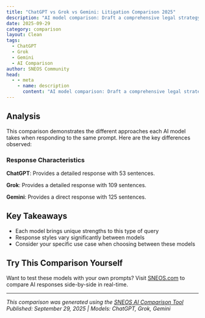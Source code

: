 ```yaml
---
title: "ChatGPT vs Grok vs Gemini: Litigation Comparison 2025"
description: "AI model comparison: Draft a comprehensive legal strategy for a tech startup facing a patent infringement lawsuit..."
date: 2025-09-29
category: comparison
layout: Clean
tags:
  - ChatGPT
  - Grok
  - Gemini
  - AI Comparison
author: SNEOS Community
head:
  - - meta
    - name: description
      content: "AI model comparison: Draft a comprehensive legal strategy for a tech startup facing a patent infringement lawsuit..."
---
```


<ChatComparison
  title="ChatGPT vs Grok vs Gemini: Litigation Comparison 2025"
  prompt="Draft a comprehensive legal strategy for a tech startup facing a patent infringement lawsuit"
  :responses='{
    "ChatGPT": "{\n  \u0022id\u0022: \u0022chatcmpl-CL5Tgp141pUmKaV3T9sOMPJAne75x\u0022,\n  \u0022object\u0022: \u0022chat.completion\u0022,\n  \u0022created\u0022: 1759141980,\n  \u0022model\u0022: \u0022gpt-4.1-mini-2025-04-14\u0022,\n  \u0022choices\u0022: [\n    {\n      \u0022index\u0022: 0,\n      \u0022message\u0022: {\n        \u0022role\u0022: \u0022assistant\u0022,\n        \u0022content\u0022: \u0022Certainly! Below is a comprehensive legal strategy outline for a tech startup facing a patent infringement lawsuit. This approach aims to address both defensive and offensive considerations while balancing cost, risk management, and long-term business objectives.\\n\\n---\\n\\n### Comprehensive Legal Strategy for a Tech Startup Facing a Patent Infringement Lawsuit\\n\\n#### 1. **Initial Assessment and Response**\\n- **Engage Experienced Patent Counsel:** Immediately retain attorneys specialized in intellectual property litigation, preferably with experience in your technology sector.\\n- **Review the Complaint:** Analyze the patent claims asserted against your startup to understand the scope and factual allegations.\\n- **Evaluate Jurisdiction and Venue:** Confirm the appropriateness of the court where the lawsuit was filed; consider potential procedural defenses such as improper venue or jurisdiction.\\n- **Preserve Evidence:** Implement a strict litigation hold to preserve all relevant documents, communications, source code, designs, and files.\\n- **Prepare and File Response:** Ensure timely filing of an answer or appropriate motions (e.g., motion to dismiss) to avoid default and set the groundwork for defense.\\n\\n#### 2. **Technical and Legal Analysis**\\n- **Conduct a Detailed Patent Review:** \\n  - Work with in-house engineers and independent experts to analyze the asserted patent claims in detail.\\n  - Compare your technology with the patent claims to evaluate prima facie infringement.\\n- **Prior Art and Invalidity Investigation:**\\n  - Search for prior art that invalidates one or more patent claims on grounds of novelty, non-obviousness, or other criteria.\\n  - Consider consulting patent examiners or technical experts to challenge patent validity.\\n- **Design Around or Non-Infringement Position:**\\n  - Evaluate design changes or arguments to show non-infringement if feasible.\\n  - Document these analyses thoroughly for potential use in motions or settlement negotiations.\\n\\n#### 3. **Strategic Litigation Planning**\\n- **Consider Filing Counterclaims:**\\n  - If relevant, assert counterclaims such as declaratory judgment of non-infringement or patent invalidity.\\n  - Identify any patents your startup owns that the opposing party might infringe as leverage.\\n- **Explore Alternative Dispute Resolution:**\\n  - Propose mediation or negotiation early to reduce costs and business disruption.\\n  - Assess the opposing party\u2019s willingness to settle or license the patent.\\n- **Evaluate Defensive Litigation Tools:**\\n  - If appropriate, file petitions with the U.S. Patent and Trademark Office (USPTO), such as inter partes review (IPR) or post-grant review, to challenge the patent.\\n  - Consider motions for summary judgment on issues like patent invalidity or non-infringement to potentially shorten the case.\\n  \\n#### 4. **Business and Financial Considerations**\\n- **Assess Potential Damages Exposure:**\\n  - Work with counsel and financial experts to estimate potential damages, including lost profits, royalties, or enhanced damages.\\n- **Budget for Litigation Costs:**\\n  - Develop a litigation budget, balancing aggressive defense with financial constraints common to startups.\\n- **Develop Communication Plans:**\\n  - Prepare internal and external communication protocols, particularly for investors, customers, and partners.\\n  - Maintain confidentiality where appropriate but also manage reputation risk.\\n  \\n#### 5. **Technology and Product Strategy Implications**\\n- **Assess Impact on Product Roadmap:**\\n  - Consider whether ongoing development or launch plans are at risk.\\n  - Analyze the feasibility and timeline of potentially redesigning the product or pivoting technology.\\n- **Protect Trade Secrets and Innovation:**\\n  - Strengthen internal IP protections such as nondisclosure agreements and confidentiality measures.\\n  - Continue patent filings on your own innovations to build a stronger IP portfolio.\\n\\n#### 6. **Settlement and Licensing Strategy**\\n- **Evaluate Settlement Options:**\\n  - Weigh the costs and risks of litigation against possible settlement terms.\\n  - Engage in early settlement talks if it aligns with business interests.\\n- **Consider Licensing Agreements:**\\n  - Analyze licensing as a practical solution to avoid prolonged litigation.\\n  - Negotiate licensing fees, cross-licensing opportunities, or collaboration agreements as part of settlement.\\n  \\n#### 7. **Long-Term IP Strategy Post-Litigation**\\n- **Strengthen Patent Portfolio:**\\n  - Develop a strategic patent filing program to protect your innovations.\\n- **Implement IP Risk Management:**\\n  - Regularly conduct freedom-to-operate analyses to identify and mitigate infringement risks.\\n- **Build Alliances and Defensive Networks:**\\n  - Join patent pools, defensive patent aggregators, or tech alliances for collective protection.\\n\\n---\\n\\n### Summary\\n\\nFacing a patent infringement lawsuit can be a significant challenge for a tech startup, but a thorough and proactive legal strategy can mitigate risks and preserve business value. The focus should be on early expert involvement, detailed technical and legal analysis, cost-effective defense, and balancing litigation with potential settlement or licensing. Simultaneously, the startup should leverage this situation to improve its IP strategy and strengthen its market position.\\n\\n---\\n\\nIf you would like, I can also help draft specific documents such as demand letters, responses to complaints, or settlement proposals. Let me know how you\u2019d like to proceed!\u0022,\n        \u0022refusal\u0022: null,\n        \u0022annotations\u0022: []\n      },\n      \u0022logprobs\u0022: null,\n      \u0022finish_reason\u0022: \u0022stop\u0022\n    }\n  ],\n  \u0022usage\u0022: {\n    \u0022prompt_tokens\u0022: 31,\n    \u0022completion_tokens\u0022: 1032,\n    \u0022total_tokens\u0022: 1063,\n    \u0022prompt_tokens_details\u0022: {\n      \u0022cached_tokens\u0022: 0,\n      \u0022audio_tokens\u0022: 0\n    },\n    \u0022completion_tokens_details\u0022: {\n      \u0022reasoning_tokens\u0022: 0,\n      \u0022audio_tokens\u0022: 0,\n      \u0022accepted_prediction_tokens\u0022: 0,\n      \u0022rejected_prediction_tokens\u0022: 0\n    }\n  },\n  \u0022service_tier\u0022: \u0022default\u0022,\n  \u0022system_fingerprint\u0022: \u0022fp_4fce0778af\u0022\n}\n",
    "Grok": "{\u0022id\u0022:\u00221c0bdb3c-11fa-41af-9bdd-54bca4ce7fff_sidecar\u0022,\u0022object\u0022:\u0022chat.completion\u0022,\u0022created\u0022:1759141980,\u0022model\u0022:\u0022grok-3\u0022,\u0022choices\u0022:[{\u0022index\u0022:0,\u0022message\u0022:{\u0022role\u0022:\u0022assistant\u0022,\u0022content\u0022:\u0022Facing a patent infringement lawsuit as a tech startup can be a daunting and potentially existential challenge. A well-thought-out legal strategy is critical to protect the company\u2019s interests, minimize financial damage, and maintain its reputation. Below is a comprehensive legal strategy tailored for a tech startup in this situation. This strategy assumes the startup operates in the United States, though similar principles may apply in other jurisdictions with appropriate modifications.\\n\\n---\\n\\n### **1. Initial Assessment and Preparation**\\n#### a) **Engage Specialized Legal Counsel**\\n- **Action**: Immediately hire a law firm or attorneys with expertise in intellectual property (IP) law, particularly in patent litigation. Look for counsel with experience in the startup ecosystem and the specific technology domain (e.g., software, hardware, AI, etc.).\\n- **Purpose**: Experienced counsel can navigate complex patent law, challenge the validity of the opposing party\u2019s claims, and identify defenses that a general attorney might overlook.\\n- **Considerations**: If budget constraints are an issue (common for startups), explore contingency fee arrangements or seek pro bono assistance from organizations like the Electronic Frontier Foundation (EFF) if the case involves broader public interest issues.\\n\\n#### b) **Preserve Evidence and Documentation**\\n- **Action**: Collect and secure all relevant documentation, including product development records, source code, design documents, marketing materials, and prior art references. Implement a litigation hold to prevent the destruction of evidence.\\n- **Purpose**: This ensures that critical evidence is preserved for potential defenses (e.g., non-infringement or invalidity of the patent) and protects against claims of spoliation.\\n- **Considerations**: Work with counsel to avoid inadvertently creating damaging evidence (e.g., internal emails admitting potential infringement).\\n\\n#### c) **Conduct a Preliminary Internal Review**\\n- **Action**: Work with legal counsel and technical experts to perform an initial analysis of the patent claims, the startup\u2019s product or service, and the likelihood of infringement.\\n- **Purpose**: This helps determine whether the plaintiff\u2019s claims have merit and informs the overall legal strategy.\\n- **Considerations**: Identify whether the startup\u2019s technology was independently developed or if there is evidence of prior art that predates the plaintiff\u2019s patent.\\n\\n---\\n\\n### **2. Develop a Defense Strategy**\\n#### a) **Challenge the Validity of the Patent**\\n- **Action**: File a motion or petition to challenge the patent\u2019s validity through mechanisms like:\\n  - **Inter Partes Review (IPR)** with the U.S. Patent and Trademark Office (USPTO): Request a review of the patent to argue that it should not have been granted due to prior art or lack of novelty.\\n  - **Invalidity Defense in Court**: Argue that the patent is invalid under 35 U.S.C. \u00A7 101 (ineligible subject matter, e.g., abstract ideas in software patents), \u00A7 102 (lack of novelty), or \u00A7 103 (obviousness).\\n- **Purpose**: Invalidating the patent eliminates the basis for the infringement claim.\\n- **Considerations**: IPRs can be costly (often $200,000\u2013$500,000) and take 12\u201318 months, so weigh the cost against the likelihood of success. Additionally, Alice Corp. v. CLS Bank (2014) provides precedent for challenging software patents as abstract ideas under \u00A7 101.\\n\\n#### b) **Assert Non-Infringement**\\n- **Action**: Argue that the startup\u2019s product or service does not infringe on the patent claims, either literally or under the doctrine of equivalents. Conduct a detailed claim construction analysis to compare the patent\u2019s claims to the startup\u2019s technology.\\n- **Purpose**: Establishing non-infringement avoids liability even if the patent is valid.\\n- **Considerations**: This defense requires technical expertise to dissect the patent claims and may involve expert testimony. It may also require a Markman hearing to interpret ambiguous claim terms.\\n\\n#### c) **Explore Prior Use or Independent Development**\\n- **Action**: Demonstrate that the startup developed its technology independently or used it before the patent was filed (prior use defense under 35 U.S.C. \u00A7 273).\\n- **Purpose**: This can shield the startup from liability if it can prove prior use or independent creation without knowledge of the patented invention.\\n- **Considerations**: Documentation of development timelines and processes is critical for this defense.\\n\\n#### d) **Raise Equitable Defenses**\\n- **Action**: Consider defenses such as:\\n  - **Laches**: Argue that the plaintiff unreasonably delayed filing the lawsuit, causing prejudice to the startup.\\n  - **Equitable Estoppel**: If the plaintiff misled the startup into believing it would not enforce the patent, this could bar the claim.\\n- **Purpose**: These defenses focus on the plaintiff\u2019s conduct rather than the merits of the patent.\\n- **Considerations**: These defenses are fact-specific and may require evidence of communications or behavior by the plaintiff.\\n\\n---\\n\\n### **3. Strategic Negotiation and Settlement Considerations**\\n#### a) **Evaluate Settlement Options**\\n- **Action**: Engage in early settlement discussions or alternative dispute resolution (ADR), such as mediation, to resolve the dispute without a full trial.\\n- **Purpose**: Litigation is expensive and time-consuming, often costing millions of dollars. A settlement can save resources and provide certainty.\\n- **Considerations**: Negotiate terms that protect the startup\u2019s ability to operate, such as a licensing agreement with reasonable royalties. Avoid admitting liability in any settlement agreement, as this could impact future disputes.\\n\\n#### b) **Leverage Insurance or Funding**\\n- **Action**: Check if the startup has IP insurance or general liability insurance that covers patent litigation costs. Alternatively, explore litigation funding from third-party investors.\\n- **Purpose**: These resources can alleviate financial pressure and allow the startup to pursue a robust defense.\\n- **Considerations**: Insurance may have exclusions or require notification within a specific timeframe, so act quickly. Litigation funding often comes with high costs or equity stakes, so evaluate terms carefully.\\n\\n#### c) **Public Relations and Stakeholder Communication**\\n- **Action**: Develop a PR strategy to manage the narrative around the lawsuit. Communicate transparently with investors, employees, and customers to maintain trust.\\n- **Purpose**: A lawsuit can damage a startup\u2019s reputation and fundraising prospects. Proactive communication mitigates this risk.\\n- **Considerations**: Avoid making public statements that could be construed as admissions of guilt or used against the startup in court.\\n\\n---\\n\\n### **4. Counteroffensive Measures**\\n#### a) **File Counterclaims**\\n- **Action**: If the plaintiff is a competitor, investigate whether they infringe on any patents held by the startup or violate other laws (e.g., antitrust, unfair competition).\\n- **Purpose**: Counterclaims can shift the balance of power, potentially leading to a mutual settlement or dismissal of claims.\\n- **Considerations**: This requires a thorough IP portfolio review and may escalate costs, so it should be pursued only if there is a strong basis.\\n\\n#### b) **Challenge the Plaintiff\u2019s Standing**\\n- **Action**: Investigate whether the plaintiff has proper standing to sue (e.g., confirming ownership of the patent or whether they are a non-practicing entity, or \u201Cpatent troll\u201D).\\n- **Purpose**: If the plaintiff lacks standing, the case may be dismissed.\\n- **Considerations**: This may involve discovery to uncover assignment records or licensing agreements.\\n\\n---\\n\\n### **5. Prepare for Litigation and Trial**\\n#### a) **Build a Strong Discovery Process**\\n- **Action**: Work with counsel to request documents, depositions, and interrogatories from the plaintiff to uncover weaknesses in their case (e.g., evidence of prior art or inconsistent patent prosecution history).\\n- **Purpose**: Discovery can reveal information to support invalidity or non-infringement defenses.\\n- **Considerations**: Discovery is costly and time-intensive, so prioritize requests that align with the core defense strategy.\\n\\n#### b) **Engage Expert Witnesses**\\n- **Action**: Retain technical and damages experts to testify on issues like non-infringement, invalidity, and the calculation of reasonable royalties (if damages are unavoidable).\\n- **Purpose**: Experts provide credible, specialized input that can sway a judge or jury.\\n- **Considerations**: Select experts with unimpeachable credentials to withstand cross-examination.\\n\\n#### c) **Venue and Jurisdiction Strategy**\\n- **Action**: If possible, seek to transfer the case to a venue more favorable to defendants (e.g., districts known for scrutinizing weak patent claims, such as the Northern District of California).\\n- **Purpose**: Venue can impact the speed, cost, and outcome of the case.\\n- **Considerations**: Post-TC Heartland LLC v. Kraft Foods (2017), venue options are more limited for defendants, so consult counsel on feasibility.\\n\\n---\\n\\n### **6. Long-Term IP Risk Mitigation**\\n#### a) **Conduct a Freedom-to-Operate Analysis**\\n- **Action**: Post-lawsuit, conduct a thorough freedom-to-operate (FTO) analysis to identify potential patent risks before launching new products or features.\\n- **Purpose**: This reduces the likelihood of future lawsuits by ensuring the startup\u2019s technology does not infringe on existing patents.\\n- **Considerations**: FTO analyses can be expensive but are a critical investment for tech startups.\\n\\n#### b) **Build an IP Portfolio**\\n- **Action**: File for patents on the startup\u2019s innovations to create defensive IP assets that can be used in future disputes or cross-licensing negotiations.\\n- **Purpose**: A strong IP portfolio deters lawsuits and provides leverage in negotiations.\\n- **Considerations**: Patent filings are costly and time-consuming, so prioritize key innovations.\\n\\n#### c) **Educate Employees on IP Best Practices**\\n- **Action**: Train staff to avoid inadvertent infringement, maintain proper documentation, and adhere to confidentiality policies.\\n- **Purpose**: This reduces internal risks and strengthens the startup\u2019s position in future disputes.\\n- **Considerations**: Implement regular training and clear IP policies.\\n\\n---\\n\\n### **7. Financial and Operational Contingency Planning**\\n#### a) **Budget for Litigation Costs**\\n- **Action**: Allocate funds or secure financing to cover legal fees, expert costs, and potential damages or settlements.\\n- **Purpose**: Ensures the startup remains solvent during a protracted legal battle.\\n\u0022,\u0022tool_calls\u0022:null,\u0022refusal\u0022:null},\u0022logprobs\u0022:null,\u0022finish_reason\u0022:\u0022length\u0022,\u0022stop_reason\u0022:null}],\u0022usage\u0022:{\u0022prompt_tokens\u0022:20,\u0022total_tokens\u0022:2068,\u0022audio_prompt_tokens\u0022:0,\u0022completion_tokens\u0022:2048,\u0022prompt_tokens_details\u0022:{\u0022text_tokens\u0022:20,\u0022audio_tokens\u0022:0,\u0022image_tokens\u0022:0,\u0022cached_tokens\u0022:0},\u0022completion_tokens_details\u0022:{\u0022reasoning_tokens\u0022:0,\u0022audio_tokens\u0022:0,\u0022accepted_prediction_tokens\u0022:0,\u0022rejected_prediction_tokens\u0022:0},\u0022num_sources_used\u0022:0}}",
    "Gemini": "{\n  \u0022candidates\u0022: [\n    {\n      \u0022content\u0022: {\n        \u0022parts\u0022: [\n          {\n            \u0022text\u0022: \u0022## Legal Strategy for a Tech Startup Facing a Patent Infringement Lawsuit\\n\\nThis document outlines a comprehensive legal strategy for a tech startup (\\\u0022Startup\\\u0022) facing a patent infringement lawsuit (\\\u0022the Lawsuit\\\u0022). This strategy is designed to:\\n\\n1.  **Assess the Situation:** Understand the plaintiff\u0027s claims and the potential damages.\\n2.  **Minimize Disruption:** Limit the impact of the Lawsuit on Startup\u0027s operations.\\n3.  **Develop a Strong Defense:** Identify and pursue all viable defenses to the claim.\\n4.  **Negotiate a Favorable Outcome:** Explore settlement options while maintaining leverage.\\n5.  **Protect the Future:** Take steps to prevent future litigation.\\n\\n**I. Initial Assessment and Response (Within 30 Days)**\\n\\n*   **A. Form a Legal Team:**\\n    *   **Lead Attorney:** Retain experienced patent litigation counsel familiar with the relevant technology and jurisdiction. This attorney will oversee the entire legal strategy and communicate with the Startup\u0027s leadership. Consider attorneys with experience defending startups against large corporations.\\n    *   **Internal Legal Counsel (if any):**  Coordinate with the lead attorney and provide internal knowledge of the Startup\u0027s products, technology, and history.\\n    *   **Technical Experts:** Identify and retain experts in the relevant field to analyze the plaintiff\u0027s patent, the Startup\u0027s product, and provide expert testimony.\\n    *   **Document Management Team:** Designate personnel to manage the vast amounts of electronic and physical documents involved in patent litigation.\\n*   **B. Immediate Actions:**\\n    *   **Acknowledgement and Response:**  Acknowledge receipt of the Lawsuit within the required timeframe.\\n    *   **Insurance Review:**  Review all insurance policies for coverage of legal expenses and potential damages related to patent infringement.\\n    *   **Public Relations:**  Develop a communication strategy to manage the public perception of the Lawsuit, emphasizing continued innovation and a commitment to protecting intellectual property rights. (Avoid making statements that could be used against the Startup in court.)\\n*   **C. In-Depth Investigation and Analysis:**\\n    *   **Plaintiff\u0027s Patent Analysis:**  The legal team and technical experts will thoroughly analyze the asserted patent(s) to:\\n        *   **Understand the Claims:** Identify the specific claims being asserted against the Startup.\\n        *   **Assess Validity:**  Determine the strength of the patent\u0027s validity based on prior art (existing technology), obviousness, and other legal challenges. Conduct a thorough prior art search beyond what the Plaintiff likely searched.\\n        *   **Interpret Claim Scope:**  Understand the scope of the patent claims and how they might apply to the Startup\u0027s product.\\n    *   **Startup Product Analysis:**  Analyze the Startup\u0027s product(s) accused of infringement to:\\n        *   **Determine Infringement:**  Assess whether the Startup\u0027s product literally infringes the asserted claims or infringes under the doctrine of equivalents.\\n        *   **Identify Non-Infringing Alternatives:**  Explore whether alternative designs or functionalities can be implemented to avoid infringement.\\n        *   **Gather Development History:**  Document the history of the product\u0027s development, including dates of conception, reduction to practice, and public disclosure. This can be crucial for establishing prior invention.\\n    *   **Review Corporate Records:**  Review all relevant documents, including:\\n        *   **Development Records:**  Design documents, engineering notes, testing data, and prototypes.\\n        *   **Sales and Marketing Materials:**  Brochures, websites, and press releases.\\n        *   **Communications:**  Emails, letters, and internal memoranda related to the technology and potential infringement.\\n        *   **Third-Party Licenses:**  Review any licenses the Startup holds that might relate to the asserted patent.\\n    *   **Financial Analysis:**  Assess the potential damages the Startup could face if found liable for infringement.  Consider lost profits of the plaintiff, reasonable royalties, and enhanced damages.  This will inform settlement negotiations.\\n\\n**II. Defense Strategies**\\n\\n*   **A. Non-Infringement:**\\n    *   **Literal Infringement:**  Argue that the Startup\u0027s product does not literally meet all the limitations of the asserted patent claims.\\n    *   **Doctrine of Equivalents:**  Argue that the Startup\u0027s product does not infringe under the doctrine of equivalents because the differences between the Startup\u0027s product and the patent are not insubstantial.\\n*   **B. Patent Invalidity:**\\n    *   **Prior Art:**  Argue that the patent is invalid because the claimed invention was anticipated by, or obvious in light of, prior art (existing technology).\\n    *   **Lack of Written Description or Enablement:**  Argue that the patent\u0027s specification fails to adequately describe the invention or enable a person of ordinary skill in the art to make and use the invention.\\n    *   **Indefiniteness:**  Argue that the patent claims are indefinite and fail to particularly point out and distinctly claim the subject matter which the patentee regards as his invention.\\n    *   **On-Sale Bar:**  Argue that the patent is invalid because the claimed invention was offered for sale more than one year before the patent application was filed.\\n    *   **Derivation:** Argue that the patent is invalid because the patentee did not invent the subject matter.\\n*   **C. Affirmative Defenses:**\\n    *   **Equitable Estoppel:**  Argue that the plaintiff is estopped from asserting the patent because they previously made representations or took actions that led the Startup to believe that it was not infringing.\\n    *   **Laches:**  Argue that the plaintiff unreasonably delayed in asserting the patent, causing prejudice to the Startup.\\n    *   **Patent Misuse:**  Argue that the plaintiff is using the patent in an anti-competitive manner.\\n    *   **Intervening Rights:**  If the patent was reissued, the Startup may have intervening rights to continue using the technology that was not covered by the original patent.\\n*   **D. Counterclaims:**\\n    *   **Declaratory Judgment of Non-Infringement and/or Invalidity:**  Seek a declaratory judgment from the court that the Startup is not infringing the patent and/or that the patent is invalid.\\n    *   **Antitrust Violations:**  If the plaintiff is using the patent in an anti-competitive manner, consider asserting antitrust claims.\\n    *   **Trade Secret Misappropriation:** If the plaintiff gained knowledge of the startup\u0027s technology wrongfully, consider this counterclaim.\\n*   **E. Alternative Dispute Resolution (ADR):**\\n    *   **Mediation:**  Attempt to resolve the dispute through mediation with a neutral third party.\\n    *   **Arbitration:**  Agree to binding arbitration to resolve the dispute outside of court.\\n\\n**III. Litigation Process**\\n\\n*   **A. Discovery:**  Engage in thorough discovery to gather information from the plaintiff and other relevant parties. This includes:\\n    *   **Interrogatories:**  Written questions to the plaintiff.\\n    *   **Requests for Production of Documents:**  Requests for the plaintiff to produce documents related to the patent, the infringement claims, and damages.\\n    *   **Depositions:**  Oral examinations of the plaintiff, their employees, and other witnesses.\\n*   **B. Pre-Trial Motions:**  File motions to narrow the scope of the lawsuit and exclude evidence that is inadmissible or prejudicial.\\n    *   **Motion for Summary Judgment:**  If the evidence clearly establishes that the Startup is not infringing or that the patent is invalid, file a motion for summary judgment to dismiss the lawsuit.\\n    *   **Motion in Limine:**  File motions to exclude certain evidence from trial.\\n*   **C. Trial:**  Prepare for trial by:\\n    *   **Developing a trial strategy:**  Presenting a clear and persuasive case to the jury or judge.\\n    *   **Selecting and preparing witnesses:**  Preparing witnesses to testify effectively.\\n    *   **Preparing exhibits:**  Creating compelling exhibits to support the Startup\u0027s case.\\n    *   **Drafting jury instructions:**  Proposing instructions to the jury on the applicable law.\\n*   **D. Appeals:**  If necessary, appeal any adverse rulings to a higher court.\\n\\n**IV. Settlement Strategy**\\n\\n*   **A. Evaluate Settlement Options:**  Continuously evaluate settlement options throughout the litigation process.\\n*   **B. Negotiate Strategically:**  Negotiate aggressively but reasonably with the plaintiff to reach a settlement that is favorable to the Startup.\\n*   **C. Settlement Considerations:**  Consider the following factors when negotiating a settlement:\\n    *   **The strength of the Startup\u0027s defenses.**\\n    *   **The potential damages the Startup could face if found liable.**\\n    *   **The cost of continuing the litigation.**\\n    *   **The desire to avoid the uncertainty of a trial.**\\n*   **D. Settlement Terms:**  Negotiate favorable settlement terms, including:\\n    *   **A release of all claims by the plaintiff.**\\n    *   **A license to use the patented technology.**\\n    *   **Confidentiality provisions to protect the Startup\u0027s business information.**\\n    *   **Payment terms that are manageable for the Startup.**\\n\\n**V. Protecting the Future**\\n\\n*   **A. Freedom-to-Operate Analysis:**  Conduct a freedom-to-operate analysis to identify potential patent risks before launching new products or services.\\n*   **B. Patent Portfolio Development:**  Develop a strong patent portfolio to protect the Startup\u0027s own innovations.\\n*   **C. Employee Training:**  Train employees on intellectual property law and best practices to avoid future infringement issues.\\n*   **D. IP Due Diligence:**  Conduct thorough IP due diligence when acquiring or partnering with other companies.\\n*   **E. Monitor Competitors:**  Monitor competitors\u0027 patent filings and activities to identify potential infringement risks.\\n\\n**VI. Budget and Timeline**\\n\\n*   **A. Budget:** Develop a detailed budget for the litigation, including legal fees, expert fees, and other expenses.\\n*   **B. Timeline:**  Develop a timeline for the litigation, outlining key deadlines and milestones.\\n\\n**VII. Ongoing Review and Adaptation**\\n\\nThis legal strategy is a living document that should be reviewed and adapted as the Lawsuit progresses.  Regular communication between the legal team and the Startup\u0027s leadership is critical to ensure that the strategy remains effective and aligned with the Startup\u0027s business goals.\\n\\n**VIII. Specific Considerations for Tech Startups:**\\n\\n*   **Limited Resources:** Acknowledge and address the Startup\u0027s limited financial resources. Consider alternative fee arrangements with legal counsel, such as contingency fees or capped fees.\\n*   **Focus on Core Business:**  Minimize disruption to the Startup\u0027s core business operations. Delegate responsibility for the Lawsuit to the legal team and designated internal personnel.\\n*   **Investor Relations:**  Maintain open communication with investors about the Lawsuit and its potential impact on the Startup.\\n*   **Valuation Impact:** Understand the potential impact of the Lawsuit on the Startup\u0027s valuation and fundraising efforts.\\n\\n**Disclaimer:** This document provides a general legal strategy and should not be considered legal advice.  The specific legal strategy for a particular case will depend on the facts and circumstances of that case.  It is essential to consult with experienced patent litigation counsel to develop a tailored strategy for your specific situation.\\n\u0022\n          }\n        ],\n        \u0022role\u0022: \u0022model\u0022\n      },\n      \u0022finishReason\u0022: \u0022STOP\u0022,\n      \u0022avgLogprobs\u0022: -0.32450400370322247\n    }\n  ],\n  \u0022usageMetadata\u0022: {\n    \u0022promptTokenCount\u0022: 14,\n    \u0022candidatesTokenCount\u0022: 2405,\n    \u0022totalTokenCount\u0022: 2419,\n    \u0022promptTokensDetails\u0022: [\n      {\n        \u0022modality\u0022: \u0022TEXT\u0022,\n        \u0022tokenCount\u0022: 14\n      }\n    ],\n    \u0022candidatesTokensDetails\u0022: [\n      {\n        \u0022modality\u0022: \u0022TEXT\u0022,\n        \u0022tokenCount\u0022: 2405\n      }\n    ]\n  },\n  \u0022modelVersion\u0022: \u0022gemini-2.0-flash\u0022,\n  \u0022responseId\u0022: \u0022XGDaaN79BN2FkdUPuIvBqQ8\u0022\n}\n"
  }'
  published-date="10:34"
/>

## Analysis

This comparison demonstrates the different approaches each AI model takes when responding to the same prompt. Here are the key differences observed:

### Response Characteristics

**ChatGPT**: Provides a detailed response with 53 sentences. 

**Grok**: Provides a detailed response with 109 sentences. 

**Gemini**: Provides a direct response with 125 sentences. 

## Key Takeaways

- Each model brings unique strengths to this type of query
- Response styles vary significantly between models
- Consider your specific use case when choosing between these models

## Try This Comparison Yourself

Want to test these models with your own prompts? Visit [SNEOS.com](https://sneos.com) to compare AI responses side-by-side in real-time.

---

*This comparison was generated using the [SNEOS AI Comparison Tool](https://sneos.com)*
*Published: September 29, 2025 | Models: ChatGPT, Grok, Gemini*

